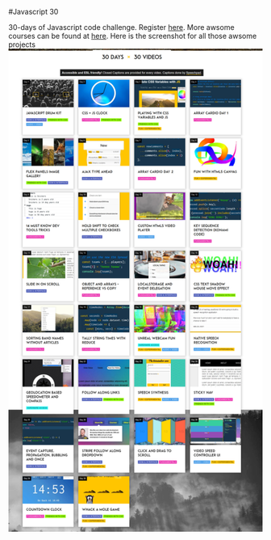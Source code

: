 #Javascript 30

30-days of Javascript code challenge. Register [here](https://javascript30.com/). More awsome courses can be found 
at [here](https://wesbos.com/courses). Here is the screenshot for all those awsome projects ![](./Assets/javascript-project.jpg)

